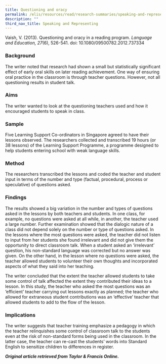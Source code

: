 ```yaml
---
title: Questioning and oracy
permalink: /elis/resources/read/research-summaries/speaking-and-representing/questioning-and-oracy/
description: ""
third_nav_title: Speaking and Representing
---
```

Vaish, V. (2013). Questioning and oracy in a reading program. _Language and Education, 27_(6), 526-541. doi: 10.1080/09500782.2012.737334

### Background

The writer noted that research had shown a small but statistically significant effect of early oral skills on later reading achievement. One way of ensuring oral practice in the classroom is through teacher questions. However, not all questioning results in student talk.

### Aims

The writer wanted to look at the questioning teachers used and how it encouraged students to speak in class.

### Sample

Five Learning Support Co-ordinators in Singapore agreed to have their lessons observed. The researchers collected and transcribed 19 hours (or 38 lessons) of the Learning Support Programme, a programme designed to help students entering school with weak language skills.

### Method

The researchers transcribed the lessons and coded the teacher and student input in terms of the number and type (factual, procedural, process or speculative) of questions asked.

### Findings

The results showed a big variation in the number and types of questions asked in the lessons by both teachers and students. In one class, for example, no questions were asked at all while, in another, the teacher used a large number. Further examination showed that the dialogic nature of a class did not depend solely on the number or type of questions asked. In the lessons where the most questions were asked, the teacher did not listen to input from her students she found irrelevant and did not give them the opportunity to direct classroom talk. When a student asked an ‘irrelevant’ question, his non-standard language was corrected but no answer was given. On the other hand, in the lesson where no questions were asked, the teacher allowed students to volunteer their own thoughts and incorporated aspects of what they said into her teaching.

The writer concluded that the extent the teacher allowed students to take some control of talk affected the extent they contributed their ideas to a lesson. In this study, the teacher who asked the most questions was an ‘efficient’ teacher carrying out lessons exactly as planned; the teacher who allowed for extraneous student contributions was an ‘effective’ teacher that allowed students to add to the flow of the lesson.

### Implications

The writer suggests that teacher training emphasize a pedagogy in which the teacher relinquishes some control of classroom talk to the students even at the risk of non-standard forms being used in the classroom. In the latter case, the teacher can re-cast the students’ words into Standard English to sensitize children to differences in register.

_**Original article retrieved from Taylor & Francis Online.**_  

